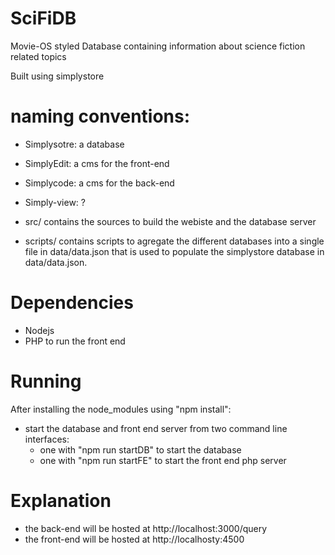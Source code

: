 # SciFiDB
Movie-OS styled Database containing information about science fiction related topics

Built using simplystore

# naming conventions:
* Simplysotre: a database
* SimplyEdit: a cms for the front-end
* Simplycode: a cms for the back-end
* Simply-view: ?

* src/ contains the sources to build the webiste and the database server
* scripts/ contains scripts to agregate the different databases into a single file in data/data.json that is used to populate the simplystore database in data/data.json.

# Dependencies
* Nodejs
* PHP to run the front end

# Running
After installing the node_modules using "npm install":

* start the database and front end server from two command line interfaces:
  * one with "npm run startDB" to start the database
  * one with "npm run startFE" to start the front end php server 

# Explanation

* the back-end will be hosted at http://localhost:3000/query
* the front-end will be hosted at http://localhosty:4500 

